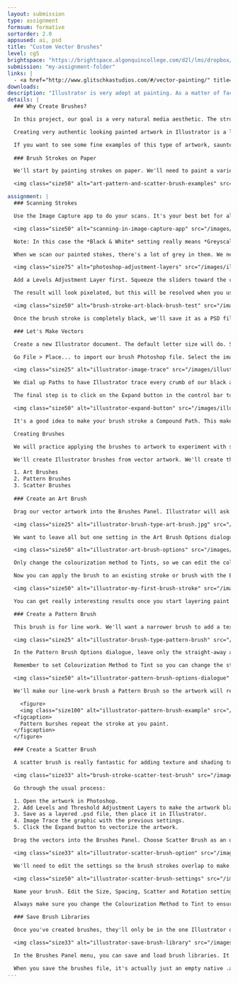 ```yaml
---
layout: submission
type: assignment
formsum: formative
sortorder: 2.0
appsused: ai, psd
title: "Custom Vector Brushes"
level: cg5
brightspace: "https://brightspace.algonquincollege.com/d2l/lms/dropbox/user/folder_submit_files.d2l?db=236849&grpid=0&isprv=0&bp=0&ou=279828"
submission: "my-assignment-folder"
links: |
  - <a href="http://www.glitschkastudios.com/#/vector-painting/" title="Examples of painting in Illustrator." target="_blank">Glitschka Studios</a>
downloads: 
description: "Illustrator is very adept at painting. As a matter of fact, it's actually quite difficult to discern that the artwork is built with vectors. We're going emulate the real-world process of painting by creating our very own natural-looking brushes."
details: | 
  ### Why Create Brushes?

  In this project, our goal is a very natural media aesthetic. The strokes we'll apply in Illustrator will be our own creations. This makes our artwork all the more unique.

  Creating very authentic looking painted artwork in Illustrator is a lot of fun. We'll explore the process from paint brush to vectors, aiming to get a very natural look. The very first step is to draw on paper with paint and actual brushes.

  If you want to see some fine examples of this type of artwork, saunter over to <a href="http://www.glitschkastudios.com/#/vector-painting/" title="Examples of painting in Illustrator." target="_blank">Glitschka Studios</a>. He's a talented artist who really makes the most of Illustrator's paint capabilites.
 
  ### Brush Strokes on Paper

  We'll start by painting strokes on paper. We'll need to paint a variety of types of strokes. Make variations on three different types. Create strokes of varying darkness, length and width. These will made into Art Brushes. Make narrower strokes for line work, which will be made into Pattern Brushes. Lastly, use a old toothbrush to spatter paint on the page. These will be made into Scatter Brushes.

  <img class="size50" alt="art-pattern-and-scatter-brush-examples" src="/images/illustrator-custom-vector-brushes/art-pattern-and-scatter-brush-examples.jpg">

assignment: |
  ### Scanning Strokes

  Use the Image Capture app to do your scans. It's your best bet for all your scanning needs and it's right in your Applications folder. 

  <img class="size50" alt="scanning-in-image-capture-app" src="/images/illustrator-custom-vector-brushes/scanning-in-image-capture-app.jpg"> 

  Note: In this case the *Black & White* setting really means *Greyscale*. Never use the bitmap scanning mode -- ever. Scan in greyscale, then convert a copy of the file to bitmap mode in Photoshop. 

  When we scan our painted stokes, there's a lot of grey in them. We need to make this completely black. We'll use Levels and Threshold Adjustment Layers to get there.

  <img class="size75" alt="photoshop-adjustment-layers" src="/images/illustrator-custom-vector-brushes/photoshop-adjustment-layers.jpg">

  Add a Levels Adjustment Layer first. Squeeze the sliders toward the center to increase the contrast. Once you're satisfied with the result, you can add a Threshold Adjustment Layer to get rid of any remaining greys. You can use the slider to affect the black/white balance.

  The result will look pixelated, but this will be resolved when you use Image Trace in Illustrator. If ever you don't like the traced result, go back to Photoshop to change the Adjustment Layer settings.

  <img class="size50" alt="brush-stroke-art-black-brush-test" src="/images/illustrator-custom-vector-brushes/brush-stroke-art-black-brush-test.jpg">

  Once the brush stroke is completely black, we'll save it as a PSD file. Save the native file into your project folder as a .psd with all its layers, so you can come back to it to make changes if needed.

  ### Let's Make Vectors

  Create a new Illustrator document. The default letter size will do. Save it into your project folder.

  Go File > Place... to import our brush Photoshop file. Select the image, then go Window > Image Trace...

  <img class="size25" alt="illustrator-image-trace" src="/images/illustrator-custom-vector-brushes/illustrator-image-trace.jpg">

  We dial up Paths to have Illustrator trace every crumb of our black artwork. We reduce the Noise setting to actually increase the amount of noise.

  The final step is to click on the Expand button in the control bar to actually vectorize our artwork.

  <img class="size50" alt="illustrator-expand-button" src="/images/illustrator-custom-vector-brushes/illustrator-expand-button.jpg">

  It's a good idea to make your brush stroke a Compound Path. This makes Illustrator treat the artwork as one chunk of vector despite the fact it's made up of many pieces.

  Creating Brushes

  We will practice applying the brushes to artwork to experiment with stroke weight, colour, shapes, opacity and blending modes. The goal is to achieve a natural and organic look.

  We'll create Illustrator brushes from vector artwork. We'll create three different types of brushes.

  1. Art Brushes
  2. Pattern Brushes
  3. Scatter Brushes
    
  ### Create an Art Brush

  Drag our vector artwork into the Brushes Panel. Illustrator will ask which type of brush we want to make. In this case, it's an Art Brush.

  <img class="size25" alt="illustrator-brush-type-art-brush.jpg" src="/images/illustrator-custom-vector-brushes/illustrator-brush-type-art-brush.jpg">

  We want to leave all but one setting in the Art Brush Options dialogue.

  <img class="size50" alt="illustrator-art-brush-options" src="/images/illustrator-custom-vector-brushes/illustrator-art-brush-options.jpg">

  Only change the colourization method to Tints, so we can edit the colour of the brush on the fly. If we don't choose this, it will be an only-black brush.

  Now you can apply the brush to an existing stroke or brush with the Brush Tool to see what it looks like.

  <img class="size50" alt="illustrator-my-first-brush-stroke" src="/images/illustrator-custom-vector-brushes/illustrator-my-first-brush-stroke.jpg">

  You can get really interesting results once you start layering paint strokes with transparency and blend modes.

  ### Create a Pattern Brush

  This brush is for line work. We'll want a narrower brush to add a textured stroke to some of the shapes we draw. Sometimes the bigger Art Brush is too wide for this. A narrower brush stroke comes in handy.

  <img class="size25" alt="illustrator-brush-type-pattern-brush" src="/images/illustrator-custom-vector-brushes/illustrator-brush-type-pattern-brush.jpg">

  In the Pattern Brush Options dialogue, leave only the straight-away artwork. Set all the corner options to None.

  Remember to set Colourization Method to Tint so you can change the stroke colour of the brush.

  <img class="size50" alt="illustrator-pattern-brush-options-dialogue" src="/images/illustrator-custom-vector-brushes/illustrator-pattern-brush-options-dialogue.jpg">

  We'll make our line-work brush a Pattern Brush so the artwork will repeat rather than stretch. The repetition won't be apparent at all when you use it in your illustration.

    <figure>
    <img class="size100" alt="illustrator-pattern-brush-example" src="/images/illustrator-custom-vector-brushes/illustrator-pattern-brush-example.jpg">
  <figcaption>
    Pattern burshes repeat the stroke at you paint.
  </figcaption>
  </figure>

  ### Create a Scatter Brush

  A scatter brush is really fantastic for adding texture and shading to your painting in Illustrator.

  <img class="size33" alt="brush-stroke-scatter-test-brush" src="/images/illustrator-custom-vector-brushes/brush-stroke-scatter-test-brush.jpg">

  Go through the usual process:

  1. Open the artwork in Photoshop.
  2. Add Levels and Threshold Adjustment Layers to make the artwork black.
  3. Save as a layered .psd file, then place it in Illustrator.
  4. Image Trace the graphic with the previous settings.
  5. Click the Expand button to vectorize the artwork.

  Drag the vectors into the Brushes Panel. Choose Scatter Brush as an option.

  <img class="size33" alt="illustrator-scatter-brush-option" src="/images/illustrator-custom-vector-brushes/illustrator-scatter-brush-option.jpg">

  We'll need to edit the settings so the brush strokes overlap to make continuous spatter strokes. The best way to preview the result of the options is to create the brush with the default settings. Click OK. Apply the default brush to a stroke, then double-click on the brush again to open its settings. Turn on Preview.

  <img class="size50" alt="illustrator-scatter-brush-settings" src="/images/illustrator-custom-vector-brushes/illustrator-scatter-brush-settings.jpg">

  Name your brush. Edit the Size, Spacing, Scatter and Rotation settings to make the existing stroke look the way you want.

  Always make sure you change the Colourization Method to Tint to ensure you can change the stroke colour.

  ### Save Brush Libraries

  Once you've created brushes, they'll only be in the one Illustrator document. It's best to export the brush library so you can load it into a new document.

  <img class="size33" alt="illustrator-save-brush-library" src="/images/illustrator-custom-vector-brushes/illustrator-save-brush-library.jpg">

  In the Brushes Panel menu, you can save and load brush libraries. It's best to save your new custom brushes as a file on your computer so you can load them into any document.

  When you save the brushes file, it's actually just an empty native .ai file. To load it into another document, simply go to the Brushes Panel menu, then choose <span class="command">Open Brush Library > Other...</span>
---
```


